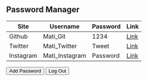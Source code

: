 
## Password Manager

| Site | Username | Password | Link |
| - | - | - | - |
| Github | Mati_Git | 1234 | [Link](https://github.com/login) |
| Twitter | Mati_Twitter | Tweet | [Link](https://twitter.com/home) |
| Instagram | Mati_Instagram | Password | [Link](https://www.instagram.com/accounts/login/) |

<html>
<input class ="submit" type="submit" value="Add Password">
<a href="https://hsinaditam.github.io/Password_Man/LogIn.html">
  <input class ="submit" type="submit" value="Log Out">

